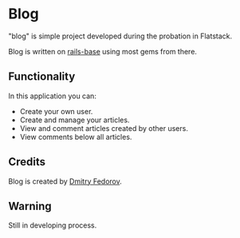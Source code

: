 # Blog

"blog" is simple project developed during the probation in Flatstack.

Blog is written on [rails-base](https://github.com/fs/rails-base) using most gems from there.

## Functionality

In this application you can:

* Create your own user.
* Create and manage your articles.
* View and comment articles created by other users.
* View comments below all articles.

## Credits

Blog is created by [Dmitry Fedorov](https://github.com/dmitry-fedorov/).

## Warning

Still in developing process.